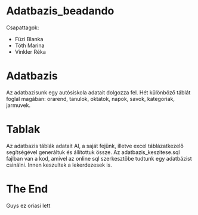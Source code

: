 # Adatbazis_beadando
Csapattagok:
- Füzi Blanka
- Tóth Marina
- Vinkler Réka

# Adatbazis
Az adatbazisunk egy autósiskola adatait dolgozza fel. Hét különböző táblát foglal magában: orarend, tanulok, oktatok, napok, savok, kategoriak, jarmuvek.

# Tablak
Az adatbazis táblák adatait AI, a saját fejünk, illetve excel táblázatkezelő segítségével generáltuk és állítottuk össze.
Az adatbazis_keszitese.sql fajlban van a kod, amivel az online sql szerkesztőbe tudtunk egy adatbázist csinálni.
Innen keszultek a lekerdezesek is.

# The End
Guys ez oriasi lett
